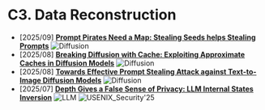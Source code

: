 # C3. Data Reconstruction 
- [2025/09] **[Prompt Pirates Need a Map: Stealing Seeds helps Stealing Prompts](https://arxiv.org/abs/2509.09488)** ![Diffusion](https://img.shields.io/badge/Diffusion-a99cf4)
- [2025/08] **[Breaking Diffusion with Cache: Exploiting Approximate Caches in Diffusion Models](https://arxiv.org/abs/2508.20424)** ![Diffusion](https://img.shields.io/badge/Diffusion-a99cf4)
- [2025/08] **[Towards Effective Prompt Stealing Attack against Text-to-Image Diffusion Models](https://arxiv.org/abs/2508.06837)** ![Diffusion](https://img.shields.io/badge/Diffusion-a99cf4)
- [2025/07] **[Depth Gives a False Sense of Privacy: LLM Internal States Inversion](https://arxiv.org/abs/2507.16372)** ![LLM](https://img.shields.io/badge/LLM-589cf4) ![USENIX_Security'25](https://img.shields.io/badge/USENIX_Security'25-f1b800)
